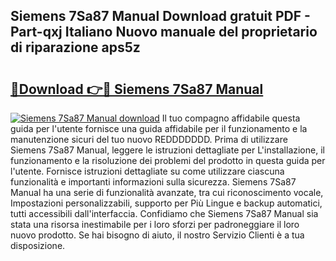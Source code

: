 ## Siemens 7Sa87 Manual Download gratuit PDF - Part-qxj Italiano Nuovo manuale del proprietario di riparazione aps5z

# <h2><a href="http://dfgrheb.blite.top/?on=Siemens+7Sa87+Manual">🔗Download 👉🔴 Siemens 7Sa87 Manual</a></h2>

[![Siemens 7Sa87 Manual download](https://i.imgur.com/lujVjoI.png)](http://dfgrheb.blite.top/?on=Siemens+7Sa87+Manual)
Il tuo compagno affidabile questa guida per l'utente fornisce una guida affidabile per il funzionamento e la manutenzione sicuri del tuo nuovo REDDDDDDD. Prima di utilizzare Siemens 7Sa87 Manual, leggere le istruzioni dettagliate per L'installazione, il funzionamento e la risoluzione dei problemi del prodotto in questa guida per l'utente. Fornisce istruzioni dettagliate su come utilizzare ciascuna funzionalità e importanti informazioni sulla sicurezza. Siemens 7Sa87 Manual ha una serie di funzionalità avanzate, tra cui riconoscimento vocale, Impostazioni personalizzabili, supporto per Più Lingue e backup automatici, tutti accessibili dall'interfaccia. Confidiamo che Siemens 7Sa87 Manual sia stata una risorsa inestimabile per i loro sforzi per padroneggiare il loro nuovo prodotto. Se hai bisogno di aiuto, il nostro Servizio Clienti è a tua disposizione.

